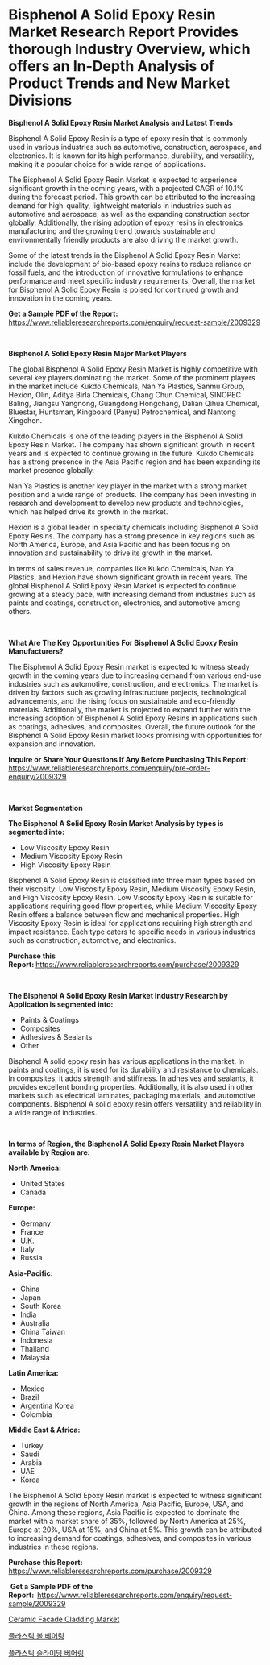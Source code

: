 <p><h1>Bisphenol A Solid Epoxy Resin Market Research Report Provides thorough Industry Overview, which offers an In-Depth Analysis of Product Trends and New Market Divisions</h1></p><p><strong>Bisphenol A Solid Epoxy Resin Market Analysis and Latest Trends</strong></p>
<p><p>Bisphenol A Solid Epoxy Resin is a type of epoxy resin that is commonly used in various industries such as automotive, construction, aerospace, and electronics. It is known for its high performance, durability, and versatility, making it a popular choice for a wide range of applications.</p><p>The Bisphenol A Solid Epoxy Resin Market is expected to experience significant growth in the coming years, with a projected CAGR of 10.1% during the forecast period. This growth can be attributed to the increasing demand for high-quality, lightweight materials in industries such as automotive and aerospace, as well as the expanding construction sector globally. Additionally, the rising adoption of epoxy resins in electronics manufacturing and the growing trend towards sustainable and environmentally friendly products are also driving the market growth.</p><p>Some of the latest trends in the Bisphenol A Solid Epoxy Resin Market include the development of bio-based epoxy resins to reduce reliance on fossil fuels, and the introduction of innovative formulations to enhance performance and meet specific industry requirements. Overall, the market for Bisphenol A Solid Epoxy Resin is poised for continued growth and innovation in the coming years.</p></p>
<p><strong>Get a Sample PDF of the Report:&nbsp;</strong> <a href="https://www.reliableresearchreports.com/enquiry/request-sample/2009329">https://www.reliableresearchreports.com/enquiry/request-sample/2009329</a></p>
<p>&nbsp;</p>
<p><strong>Bisphenol A Solid Epoxy Resin Major Market Players</strong></p>
<p><p>The global Bisphenol A Solid Epoxy Resin Market is highly competitive with several key players dominating the market. Some of the prominent players in the market include Kukdo Chemicals, Nan Ya Plastics, Sanmu Group, Hexion, Olin, Aditya Birla Chemicals, Chang Chun Chemical, SINOPEC Baling, Jiangsu Yangnong, Guangdong Hongchang, Dalian Qihua Chemical, Bluestar, Huntsman, Kingboard (Panyu) Petrochemical, and Nantong Xingchen.</p><p>Kukdo Chemicals is one of the leading players in the Bisphenol A Solid Epoxy Resin Market. The company has shown significant growth in recent years and is expected to continue growing in the future. Kukdo Chemicals has a strong presence in the Asia Pacific region and has been expanding its market presence globally.</p><p>Nan Ya Plastics is another key player in the market with a strong market position and a wide range of products. The company has been investing in research and development to develop new products and technologies, which has helped drive its growth in the market.</p><p>Hexion is a global leader in specialty chemicals including Bisphenol A Solid Epoxy Resins. The company has a strong presence in key regions such as North America, Europe, and Asia Pacific and has been focusing on innovation and sustainability to drive its growth in the market.</p><p>In terms of sales revenue, companies like Kukdo Chemicals, Nan Ya Plastics, and Hexion have shown significant growth in recent years. The global Bisphenol A Solid Epoxy Resin Market is expected to continue growing at a steady pace, with increasing demand from industries such as paints and coatings, construction, electronics, and automotive among others.</p></p>
<p>&nbsp;</p>
<p><strong>What Are The Key Opportunities For Bisphenol A Solid Epoxy Resin Manufacturers?</strong></p>
<p><p>The Bisphenol A Solid Epoxy Resin market is expected to witness steady growth in the coming years due to increasing demand from various end-use industries such as automotive, construction, and electronics. The market is driven by factors such as growing infrastructure projects, technological advancements, and the rising focus on sustainable and eco-friendly materials. Additionally, the market is projected to expand further with the increasing adoption of Bisphenol A Solid Epoxy Resins in applications such as coatings, adhesives, and composites. Overall, the future outlook for the Bisphenol A Solid Epoxy Resin market looks promising with opportunities for expansion and innovation.</p></p>
<p><strong>Inquire or Share Your Questions If Any Before Purchasing This Report:</strong> <a href="https://www.reliableresearchreports.com/enquiry/pre-order-enquiry/2009329">https://www.reliableresearchreports.com/enquiry/pre-order-enquiry/2009329</a></p>
<p>&nbsp;</p>
<p><strong>Market Segmentation</strong></p>
<p><strong>The Bisphenol A Solid Epoxy Resin Market Analysis by types is segmented into:</strong></p>
<p><ul><li>Low Viscosity Epoxy Resin</li><li>Medium Viscosity Epoxy Resin</li><li>High Viscosity Epoxy Resin</li></ul></p>
<p><p>Bisphenol A Solid Epoxy Resin is classified into three main types based on their viscosity: Low Viscosity Epoxy Resin, Medium Viscosity Epoxy Resin, and High Viscosity Epoxy Resin. Low Viscosity Epoxy Resin is suitable for applications requiring good flow properties, while Medium Viscosity Epoxy Resin offers a balance between flow and mechanical properties. High Viscosity Epoxy Resin is ideal for applications requiring high strength and impact resistance. Each type caters to specific needs in various industries such as construction, automotive, and electronics.</p></p>
<p><strong>Purchase this Report:&nbsp;</strong><a href="https://www.reliableresearchreports.com/purchase/2009329">https://www.reliableresearchreports.com/purchase/2009329</a></p>
<p>&nbsp;</p>
<p><strong>The Bisphenol A Solid Epoxy Resin Market Industry Research by Application is segmented into:</strong></p>
<p><ul><li>Paints & Coatings</li><li>Composites</li><li>Adhesives & Sealants</li><li>Other</li></ul></p>
<p><p>Bisphenol A solid epoxy resin has various applications in the market. In paints and coatings, it is used for its durability and resistance to chemicals. In composites, it adds strength and stiffness. In adhesives and sealants, it provides excellent bonding properties. Additionally, it is also used in other markets such as electrical laminates, packaging materials, and automotive components. Bisphenol A solid epoxy resin offers versatility and reliability in a wide range of industries.</p></p>
<p>&nbsp;</p>
<p><strong>In terms of Region, the Bisphenol A Solid Epoxy Resin Market Players available by Region are:</strong></p>
<p>
    <p> <strong> North America: </strong>
        <ul>
            <li>United States</li>
            <li>Canada</li>
        </ul>
        </p> 
    <p> <strong> Europe: </strong>
        <ul>
            <li>Germany</li>
            <li>France</li>
            <li>U.K.</li>
            <li>Italy</li>
            <li>Russia</li>
        </ul>
        </p> 
    <p> <strong> Asia-Pacific: </strong>
        <ul>
            <li>China</li>
            <li>Japan</li>
            <li>South Korea</li>
            <li>India</li>
            <li>Australia</li>
            <li>China Taiwan</li>
            <li>Indonesia</li>
            <li>Thailand</li>
            <li>Malaysia</li>
        </ul>
        </p> 
    <p> <strong> Latin America: </strong>
        <ul>
            <li>Mexico</li>
            <li>Brazil</li>
            <li>Argentina Korea</li>
            <li>Colombia</li>
        </ul>
        </p> 
    <p> <strong> Middle East & Africa: </strong>
        <ul>
            <li>Turkey</li>
            <li>Saudi</li>
            <li>Arabia</li>
            <li>UAE</li>
            <li>Korea</li>
        </ul>
    </p>
    </p>
<p><p>The Bisphenol A Solid Epoxy Resin market is expected to witness significant growth in the regions of North America, Asia Pacific, Europe, USA, and China. Among these regions, Asia Pacific is expected to dominate the market with a market share of 35%, followed by North America at 25%, Europe at 20%, USA at 15%, and China at 5%. This growth can be attributed to increasing demand for coatings, adhesives, and composites in various industries in these regions.</p></p>
<p><strong>Purchase this Report: </strong><a href="https://www.reliableresearchreports.com/purchase/2009329">https://www.reliableresearchreports.com/purchase/2009329</a></p>
<p>&nbsp;<strong>Get a Sample PDF of the Report:&nbsp;&nbsp;</strong><a href="https://www.reliableresearchreports.com/enquiry/request-sample/2009329">https://www.reliableresearchreports.com/enquiry/request-sample/2009329</a></p>
<p><strong></strong></p>
<p><p><a href="https://rainy-horn-d69.notion.site/Ceramic-Facade-Cladding-Market-Research-Report-Forecasted-for-Period-from-2024-2031-by-Market-Typ-17c2097e017e4ce6abf387d5b3c81aa6">Ceramic Facade Cladding Market</a></p><p><a href="https://medium.com/@snake68678/%ED%94%8C%EB%9D%BC%EC%8A%A4%ED%8B%B1-%EB%B3%BC-%EB%B2%A0%EC%96%B4%EB%A7%81-%EC%8B%9C%EC%9E%A5-%EC%A0%84%EB%A7%9D-%EC%82%B0%EC%97%85-%EA%B0%9C%EC%9A%94-%EB%B0%8F-%EC%98%88%EC%B8%A1-2024%EB%85%84%EB%B6%80%ED%84%B0-2031%EB%85%84%EA%B9%8C%EC%A7%80-8f7e2f016b4f">플라스틱 볼 베어링</a></p><p><a href="https://medium.com/@snake68678/2024-2031-%EA%B8%B0%EA%B0%84%EC%97%90-%EC%98%88%EC%83%81%EB%90%98%EB%8A%94-%ED%94%8C%EB%9D%BC%EC%8A%A4%ED%8B%B1-%EC%8A%AC%EB%9D%BC%EC%9D%B4%EB%94%A9-%EB%B2%A0%EC%96%B4%EB%A7%81-%EC%8B%9C%EC%9E%A5-%EB%8F%99%ED%96%A5%EA%B3%BC-%EC%8B%9C%EC%9E%A5-%EB%B6%84%EC%84%9D-62aa1f4204bf">플라스틱 슬라이딩 베어링</a></p></p>